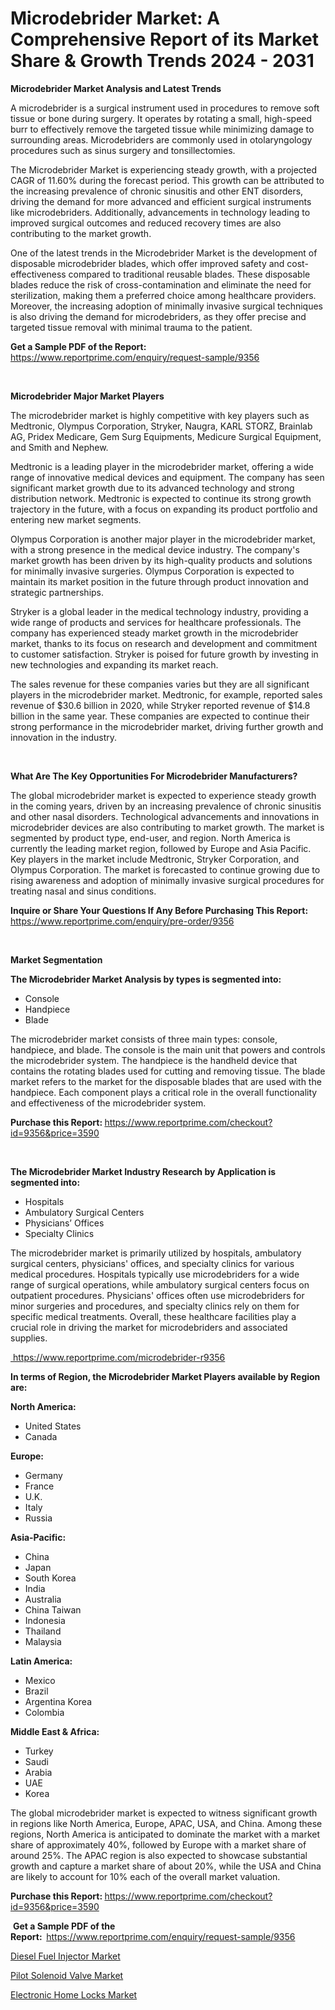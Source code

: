 <p><h1>Microdebrider Market: A Comprehensive Report of its Market Share & Growth Trends 2024 - 2031</h1></p><p><strong>Microdebrider Market Analysis and Latest Trends</strong></p>
<p><p>A microdebrider is a surgical instrument used in procedures to remove soft tissue or bone during surgery. It operates by rotating a small, high-speed burr to effectively remove the targeted tissue while minimizing damage to surrounding areas. Microdebriders are commonly used in otolaryngology procedures such as sinus surgery and tonsillectomies.</p><p>The Microdebrider Market is experiencing steady growth, with a projected CAGR of 11.60% during the forecast period. This growth can be attributed to the increasing prevalence of chronic sinusitis and other ENT disorders, driving the demand for more advanced and efficient surgical instruments like microdebriders. Additionally, advancements in technology leading to improved surgical outcomes and reduced recovery times are also contributing to the market growth.</p><p>One of the latest trends in the Microdebrider Market is the development of disposable microdebrider blades, which offer improved safety and cost-effectiveness compared to traditional reusable blades. These disposable blades reduce the risk of cross-contamination and eliminate the need for sterilization, making them a preferred choice among healthcare providers. Moreover, the increasing adoption of minimally invasive surgical techniques is also driving the demand for microdebriders, as they offer precise and targeted tissue removal with minimal trauma to the patient.</p></p>
<p><strong>Get a Sample PDF of the Report:&nbsp;</strong> <a href="https://www.reportprime.com/enquiry/request-sample/9356">https://www.reportprime.com/enquiry/request-sample/9356</a></p>
<p>&nbsp;</p>
<p><strong>Microdebrider Major Market Players</strong></p>
<p><p>The microdebrider market is highly competitive with key players such as Medtronic, Olympus Corporation, Stryker, Naugra, KARL STORZ, Brainlab AG, Pridex Medicare, Gem Surg Equipments, Medicure Surgical Equipment, and Smith and Nephew.</p><p>Medtronic is a leading player in the microdebrider market, offering a wide range of innovative medical devices and equipment. The company has seen significant market growth due to its advanced technology and strong distribution network. Medtronic is expected to continue its strong growth trajectory in the future, with a focus on expanding its product portfolio and entering new market segments.</p><p>Olympus Corporation is another major player in the microdebrider market, with a strong presence in the medical device industry. The company's market growth has been driven by its high-quality products and solutions for minimally invasive surgeries. Olympus Corporation is expected to maintain its market position in the future through product innovation and strategic partnerships.</p><p>Stryker is a global leader in the medical technology industry, providing a wide range of products and services for healthcare professionals. The company has experienced steady market growth in the microdebrider market, thanks to its focus on research and development and commitment to customer satisfaction. Stryker is poised for future growth by investing in new technologies and expanding its market reach.</p><p>The sales revenue for these companies varies but they are all significant players in the microdebrider market. Medtronic, for example, reported sales revenue of $30.6 billion in 2020, while Stryker reported revenue of $14.8 billion in the same year. These companies are expected to continue their strong performance in the microdebrider market, driving further growth and innovation in the industry.</p></p>
<p>&nbsp;</p>
<p><strong>What Are The Key Opportunities For Microdebrider Manufacturers?</strong></p>
<p><p>The global microdebrider market is expected to experience steady growth in the coming years, driven by an increasing prevalence of chronic sinusitis and other nasal disorders. Technological advancements and innovations in microdebrider devices are also contributing to market growth. The market is segmented by product type, end-user, and region. North America is currently the leading market region, followed by Europe and Asia Pacific. Key players in the market include Medtronic, Stryker Corporation, and Olympus Corporation. The market is forecasted to continue growing due to rising awareness and adoption of minimally invasive surgical procedures for treating nasal and sinus conditions.</p></p>
<p><strong>Inquire or Share Your Questions If Any Before Purchasing This Report:</strong> <a href="https://www.reportprime.com/enquiry/pre-order/9356">https://www.reportprime.com/enquiry/pre-order/9356</a></p>
<p>&nbsp;</p>
<p><strong>Market Segmentation</strong></p>
<p><strong>The Microdebrider Market Analysis by types is segmented into:</strong></p>
<p><ul><li>Console</li><li>Handpiece</li><li>Blade</li></ul></p>
<p><p>The microdebrider market consists of three main types: console, handpiece, and blade. The console is the main unit that powers and controls the microdebrider system. The handpiece is the handheld device that contains the rotating blades used for cutting and removing tissue. The blade market refers to the market for the disposable blades that are used with the handpiece. Each component plays a critical role in the overall functionality and effectiveness of the microdebrider system.</p></p>
<p><strong>Purchase this Report:&nbsp;</strong><a href="https://www.reportprime.com/checkout?id=9356&price=3590">https://www.reportprime.com/checkout?id=9356&price=3590</a></p>
<p>&nbsp;</p>
<p><strong>The Microdebrider Market Industry Research by Application is segmented into:</strong></p>
<p><ul><li>Hospitals</li><li>Ambulatory Surgical Centers</li><li>Physicians’ Offices</li><li>Specialty Clinics</li></ul></p>
<p><p>The microdebrider market is primarily utilized by hospitals, ambulatory surgical centers, physicians' offices, and specialty clinics for various medical procedures. Hospitals typically use microdebriders for a wide range of surgical operations, while ambulatory surgical centers focus on outpatient procedures. Physicians' offices often use microdebriders for minor surgeries and procedures, and specialty clinics rely on them for specific medical treatments. Overall, these healthcare facilities play a crucial role in driving the market for microdebriders and associated supplies.</p></p>
<p><a href="https://www.reportprime.com/microdebrider-r9356">&nbsp;https://www.reportprime.com/microdebrider-r9356</a></p>
<p><strong>In terms of Region, the Microdebrider Market Players available by Region are:</strong></p>
<p>
    <p> <strong> North America: </strong>
        <ul>
            <li>United States</li>
            <li>Canada</li>
        </ul>
        </p> 
    <p> <strong> Europe: </strong>
        <ul>
            <li>Germany</li>
            <li>France</li>
            <li>U.K.</li>
            <li>Italy</li>
            <li>Russia</li>
        </ul>
        </p> 
    <p> <strong> Asia-Pacific: </strong>
        <ul>
            <li>China</li>
            <li>Japan</li>
            <li>South Korea</li>
            <li>India</li>
            <li>Australia</li>
            <li>China Taiwan</li>
            <li>Indonesia</li>
            <li>Thailand</li>
            <li>Malaysia</li>
        </ul>
        </p> 
    <p> <strong> Latin America: </strong>
        <ul>
            <li>Mexico</li>
            <li>Brazil</li>
            <li>Argentina Korea</li>
            <li>Colombia</li>
        </ul>
        </p> 
    <p> <strong> Middle East & Africa: </strong>
        <ul>
            <li>Turkey</li>
            <li>Saudi</li>
            <li>Arabia</li>
            <li>UAE</li>
            <li>Korea</li>
        </ul>
    </p>
    </p>
<p><p>The global microdebrider market is expected to witness significant growth in regions like North America, Europe, APAC, USA, and China. Among these regions, North America is anticipated to dominate the market with a market share of approximately 40%, followed by Europe with a market share of around 25%. The APAC region is also expected to showcase substantial growth and capture a market share of about 20%, while the USA and China are likely to account for 10% each of the overall market valuation.</p></p>
<p><strong>Purchase this Report: </strong><a href="https://www.reportprime.com/checkout?id=9356&price=3590">https://www.reportprime.com/checkout?id=9356&price=3590</a></p>
<p>&nbsp;<strong>Get a Sample PDF of the Report:&nbsp;&nbsp;</strong><a href="https://www.reportprime.com/enquiry/request-sample/9356">https://www.reportprime.com/enquiry/request-sample/9356</a></p>
<p><strong></strong></p>
<p><p><a href="https://view.publitas.com/reportprime-1/diesel-fuel-injector-market-size-cagr-trends-2024-2030/">Diesel Fuel Injector Market</a></p><p><a href="https://glittery-fuchsia-86a.notion.site/Pilot-Solenoid-Valve-Market-The-Key-To-Successful-Business-Strategy-Forecast-Till-2031-cfdf7c53010a4a0d970592df2c7251b2">Pilot Solenoid Valve Market</a></p><p><a href="https://acidic-farm-354.notion.site/Electronic-Home-Locks-Market-Size-Reveals-the-Best-Marketing-Channels-In-Global-Industry-3a028df73f614ce4bc67bed4b09f03b0">Electronic Home Locks Market</a></p></p>